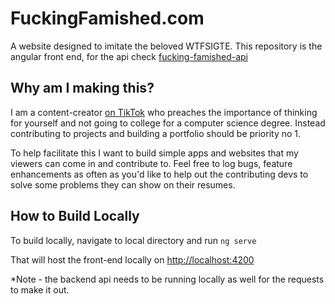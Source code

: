 # FuckingFamished.com
A website designed to imitate the beloved WTFSIGTE. This repository is the angular front end, for the api check [fucking-famished-api](https://github.com/Bulbacode/fucking-famished-api)

## Why am I making this?
I am a content-creator [on TikTok](https://tiktok.com/@bulbacode) who preaches the importance of thinking for yourself and not going to college for a computer science degree. Instead contributing to projects and building a portfolio should be priority no 1.

To help facilitate this I want to build simple apps and websites that my viewers can come in and contribute to. Feel free to log bugs, feature enhancements as often as you'd like to help out the contributing devs to solve some problems they can show on their resumes.

## How to Build Locally
To build locally, navigate to local directory and run 
`ng serve`

That will host the front-end locally on [http://localhost:4200](http://localhost:4200)

*Note - the backend api needs to be running locally as well for the requests to make it out.

